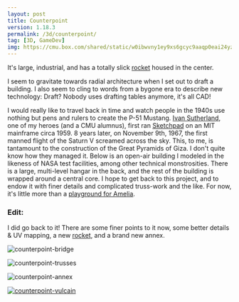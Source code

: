 ```yaml
---
layout: post
title: Counterpoint
version: 1.18.3
permalink: /3d/counterpoint/
tag: [3D, GameDev]
img: https://cmu.box.com/shared/static/w0ibwvny1ey9xs6gcyc9aaqp0eai24yz.png
---
```


It's large, industrial, and has a totally slick [rocket][] housed in the center.

I seem to gravitate towards radial architecture when I set out to draft a building. I also seem to cling to words from a bygone era to describe new technology: Draft? Nobody uses drafting tables anymore, it's all CAD!

I would really like to travel back in time and watch people in the 1940s use nothing but pens and rulers to create the P-51 Mustang. [Ivan Sutherland][ivan], one of my heroes (and a CMU alumnus), first ran [Sketchpad][sketch] on an MIT mainframe circa 1959. 8 years later, on November 9th, 1967, the first manned flight of the Saturn V screamed across the sky. This, to me, is tantamount to the construction of the Great Pyramids of Giza. I don't quite know how they managed it. Below is an open-air building I modeled in the likeness of NASA test facilities, among other technical monstrosities. There is a large, multi-level hangar in the back, and the rest of the building is wrapped around a central core. I hope to get back to this project, and to endow it with finer details and complicated truss-work and the like. For now, it's little more than a [playground for Amelia][amelia].

### Edit: ###
I did go back to it! There are some finer points to it now, some better details & UV mapping, a new [rocket](/3d/vulcain), and a brand new annex.

![counterpoint-bridge](https://cmu.box.com/shared/static/y2mq35s7mp6tooe40if5953lhdc4zqfp.png)

![counterpoint-trusses](https://cmu.box.com/shared/static/ach697g2i6hslgu6zcol0vr3vc2bus30.png)

![counterpoint-annex](https://cmu.box.com/shared/static/yoflccaphcb6agw2f0u0krpy6n2rycia.png)

[![counterpoint-vulcain](https://cmu.box.com/shared/static/zjw1tlj23ar0cfdzobbue31f5mfdu2oz.png)](/3d/vulcain)


[ivan]: http://en.wikipedia.org/wiki/Ivan_Sutherland
[sketch]: http://en.wikipedia.org/wiki/Sketchpad
[amelia]: </gd/amelia_animation>
[rocket]: </3d/vulcain/> "Rocket Engine v2.1.55"